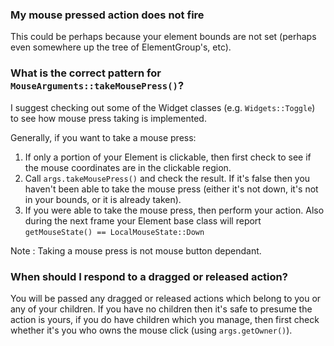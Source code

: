 ### My mouse pressed action does not fire

This could be perhaps because your element bounds are not set (perhaps even somewhere up the tree of ElementGroup's, etc).

### What is the correct pattern for `MouseArguments::takeMousePress()`?

I suggest checking out some of the Widget classes (e.g. `Widgets::Toggle`) to see how mouse press taking is implemented. 

Generally, if you want to take a mouse press:

1. If only a portion of your Element is clickable, then first check to see if the mouse coordinates are in the clickable region.
2. Call `args.takeMousePress()` and check the result. If it's false then you haven't been able to take the mouse press (either it's not down, it's not in your bounds, or it is already taken).
3. If you were able to take the mouse press, then perform your action. Also during the next frame your Element base class will report `getMouseState() == LocalMouseState::Down`

Note : Taking a mouse press is not mouse button dependant.

### When should I respond to a dragged or released action?

You will be passed any dragged or released actions which belong to you or any of your children. If you have no children then it's safe to presume the action is yours, if you do have children which you manage, then first check whether it's you who owns the mouse click (using `args.getOwner()`).